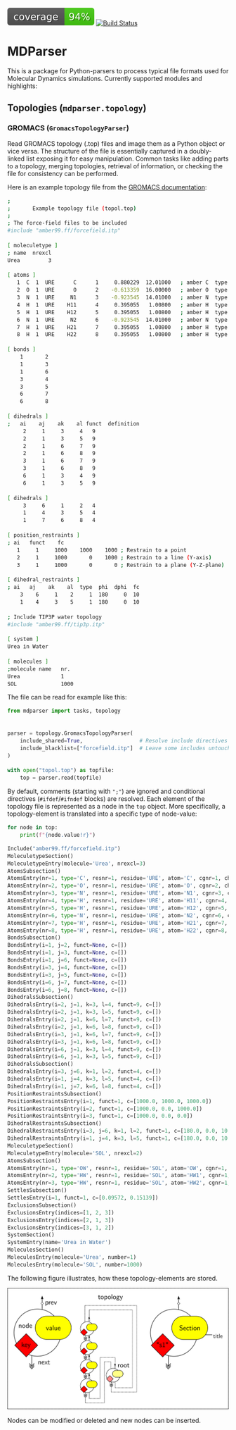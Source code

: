 [![Code Coverage](https://raw.githubusercontent.com/janjoswig/MDParser/master/badges/coverage.svg)](https://github.com/janjoswig/MDParser)
[![Build Status](https://travis-ci.com/janjoswig/MDParser.svg?branch=main)](https://travis-ci.com/janjoswig/MDParser)

# MDParser

This is a package for Python-parsers to process typical file formats used for Molecular Dynamics simulations. Currently supported modules and highlights:

## Topologies (`mdparser.topology`)

### GROMACS (`GromacsTopologyParser`)

Read GROMACS topology (.top) files and image them as a Python object or vice versa. The structure of the file is essentially captured in a doubly-linked list exposing it for easy manipulation. Common tasks like adding parts to a topology, merging topologies, retrieval of information, or checking the file for consistency can be performed.

Here is an example topology file from the [GROMACS documentation](https://manual.gromacs.org/documentation/current/reference-manual/topologies/topology-file-formats.html):

```bash
;
;       Example topology file (topol.top)
;
; The force-field files to be included
#include "amber99.ff/forcefield.itp"

[ moleculetype ]
; name  nrexcl
Urea         3

[ atoms ]
   1  C  1  URE      C      1     0.880229  12.01000   ; amber C  type
   2  O  1  URE      O      2    -0.613359  16.00000   ; amber O  type
   3  N  1  URE     N1      3    -0.923545  14.01000   ; amber N  type
   4  H  1  URE    H11      4     0.395055   1.00800   ; amber H  type
   5  H  1  URE    H12      5     0.395055   1.00800   ; amber H  type
   6  N  1  URE     N2      6    -0.923545  14.01000   ; amber N  type
   7  H  1  URE    H21      7     0.395055   1.00800   ; amber H  type
   8  H  1  URE    H22      8     0.395055   1.00800   ; amber H  type

[ bonds ]
    1       2
    1       3
    1       6
    3       4
    3       5
    6       7
    6       8

[ dihedrals ]
;   ai    aj    ak    al funct  definition
     2     1     3     4   9
     2     1     3     5   9
     2     1     6     7   9
     2     1     6     8   9
     3     1     6     7   9
     3     1     6     8   9
     6     1     3     4   9
     6     1     3     5   9

[ dihedrals ]
     3     6     1     2   4
     1     4     3     5   4
     1     7     6     8   4

[ position_restraints ]
; ai   funct    fc
   1     1     1000    1000    1000 ; Restrain to a point
   2     1     1000       0    1000 ; Restrain to a line (Y-axis)
   3     1     1000       0       0 ; Restrain to a plane (Y-Z-plane)

[ dihedral_restraints ]
; ai   aj    ak    al  type  phi  dphi  fc
    3    6     1    2     1  180     0  10
    1    4     3    5     1  180     0  10

; Include TIP3P water topology
#include "amber99.ff/tip3p.itp"

[ system ]
Urea in Water

[ molecules ]
;molecule name   nr.
Urea             1
SOL              1000

```

The file can be read for example like this:

```python
from mdparser import tasks, topology


parser = topology.GromacsTopologyParser(
    include_shared=True,                  # Resolve include directives
    include_blacklist=["forcefield.itp"]  # Leave some includes untouched
)

with open("topol.top") as topfile:
    top = parser.read(topfile)

```

By default, comments (starting with `";"`) are ignored and conditional directives (`#ifdef`/`#ifndef` blocks) are resolved. Each element of the topology file is represented as a node in the `top` object. More specifically, a topology-element is translated into a specific type of node-value:

```python
for node in top:
    print(f"{node.value!r}")

```
```python
Include("amber99.ff/forcefield.itp")
MoleculetypeSection()
MoleculetypeEntry(molecule='Urea', nrexcl=3)
AtomsSubsection()
AtomsEntry(nr=1, type='C', resnr=1, residue='URE', atom='C', cgnr=1, charge=0.880229, mass=12.01, typeB=None, chargeB=None, massB=None)
AtomsEntry(nr=2, type='O', resnr=1, residue='URE', atom='O', cgnr=2, charge=-0.613359, mass=16.0, typeB=None, chargeB=None, massB=None)
AtomsEntry(nr=3, type='N', resnr=1, residue='URE', atom='N1', cgnr=3, charge=-0.923545, mass=14.01, typeB=None, chargeB=None, massB=None)
AtomsEntry(nr=4, type='H', resnr=1, residue='URE', atom='H11', cgnr=4, charge=0.395055, mass=1.008, typeB=None, chargeB=None, massB=None)
AtomsEntry(nr=5, type='H', resnr=1, residue='URE', atom='H12', cgnr=5, charge=0.395055, mass=1.008, typeB=None, chargeB=None, massB=None)
AtomsEntry(nr=6, type='N', resnr=1, residue='URE', atom='N2', cgnr=6, charge=-0.923545, mass=14.01, typeB=None, chargeB=None, massB=None)
AtomsEntry(nr=7, type='H', resnr=1, residue='URE', atom='H21', cgnr=7, charge=0.395055, mass=1.008, typeB=None, chargeB=None, massB=None)
AtomsEntry(nr=8, type='H', resnr=1, residue='URE', atom='H22', cgnr=8, charge=0.395055, mass=1.008, typeB=None, chargeB=None, massB=None)
BondsSubsection()
BondsEntry(i=1, j=2, funct=None, c=[])
BondsEntry(i=1, j=3, funct=None, c=[])
BondsEntry(i=1, j=6, funct=None, c=[])
BondsEntry(i=3, j=4, funct=None, c=[])
BondsEntry(i=3, j=5, funct=None, c=[])
BondsEntry(i=6, j=7, funct=None, c=[])
BondsEntry(i=6, j=8, funct=None, c=[])
DihedralsSubsection()
DihedralsEntry(i=2, j=1, k=3, l=4, funct=9, c=[])
DihedralsEntry(i=2, j=1, k=3, l=5, funct=9, c=[])
DihedralsEntry(i=2, j=1, k=6, l=7, funct=9, c=[])
DihedralsEntry(i=2, j=1, k=6, l=8, funct=9, c=[])
DihedralsEntry(i=3, j=1, k=6, l=7, funct=9, c=[])
DihedralsEntry(i=3, j=1, k=6, l=8, funct=9, c=[])
DihedralsEntry(i=6, j=1, k=3, l=4, funct=9, c=[])
DihedralsEntry(i=6, j=1, k=3, l=5, funct=9, c=[])
DihedralsSubsection()
DihedralsEntry(i=3, j=6, k=1, l=2, funct=4, c=[])
DihedralsEntry(i=1, j=4, k=3, l=5, funct=4, c=[])
DihedralsEntry(i=1, j=7, k=6, l=8, funct=4, c=[])
PositionRestraintsSubsection()
PositionRestraintsEntry(i=1, funct=1, c=[1000.0, 1000.0, 1000.0])
PositionRestraintsEntry(i=2, funct=1, c=[1000.0, 0.0, 1000.0])
PositionRestraintsEntry(i=3, funct=1, c=[1000.0, 0.0, 0.0])
DihedralRestraintsSubsection()
DihedralRestraintsEntry(i=3, j=6, k=1, l=2, funct=1, c=[180.0, 0.0, 10.0])
DihedralRestraintsEntry(i=1, j=4, k=3, l=5, funct=1, c=[180.0, 0.0, 10.0])
MoleculetypeSection()
MoleculetypeEntry(molecule='SOL', nrexcl=2)
AtomsSubsection()
AtomsEntry(nr=1, type='OW', resnr=1, residue='SOL', atom='OW', cgnr=1, charge=-0.834, mass=16.0, typeB=None, chargeB=None, massB=None)
AtomsEntry(nr=2, type='HW', resnr=1, residue='SOL', atom='HW1', cgnr=1, charge=0.417, mass=1.008, typeB=None, chargeB=None, massB=None)
AtomsEntry(nr=3, type='HW', resnr=1, residue='SOL', atom='HW2', cgnr=1, charge=0.417, mass=1.008, typeB=None, chargeB=None, massB=None)
SettlesSubsection()
SettlesEntry(i=1, funct=1, c=[0.09572, 0.15139])
ExclusionsSubsection()
ExclusionsEntry(indices=[1, 2, 3])
ExclusionsEntry(indices=[2, 1, 3])
ExclusionsEntry(indices=[3, 1, 2])
SystemSection()
SystemEntry(name='Urea in Water')
MoleculesSection()
MoleculesEntry(molecule='Urea', number=1)
MoleculesEntry(molecule='SOL', number=1000)
```

The following figure illustrates, how these topology-elements are stored.

![Topology-elements stored as doubly-linked list](docsrc/figures/doubly_linked_list.png)

Nodes can be modified or deleted and new nodes can be inserted.

